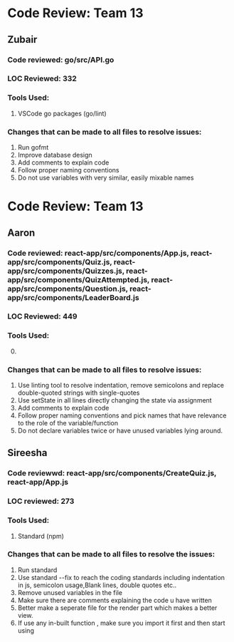 # Code Review: Team 13

## Zubair
### Code reviewed: go/src/API.go
### LOC Reviewed: 332
### Tools Used:
1. VSCode go packages (go/lint)

### Changes that can be made to all files to resolve issues:
1. Run gofmt
2. Improve database design
3. Add comments to explain code
4. Follow proper naming conventions
5. Do not use variables with very similar, easily mixable names
# Code Review: Team 13


## Aaron
### Code reviewed: react-app/src/components/App.js, react-app/src/components/Quiz.js, react-app/src/components/Quizzes.js, react-app/src/components/QuizAttempted.js, react-app/src/components/Question.js, react-app/src/components/LeaderBoard.js
### LOC Reviewed: 449
### Tools Used:
0. 

### Changes that can be made to all files to resolve issues:
1. Use linting tool to resolve indentation, remove semicolons and replace double-quoted strings with single-quotes
2. Use setState in all lines directly changing the state via assignment
3. Add comments to explain code
4. Follow proper naming conventions and pick names that have relevance to the role of the variable/function
5. Do not declare variables twice or have unused variables lying around.


## Sireesha
### Code reviewwd: react-app/src/components/CreateQuiz.js,  react-app/App.js
### LOC reviewed: 273
### Tools Used:
1) Standard (npm)

### Changes that can be made to all files to resolve the issues:
1. Run standard
2. Use standard --fix to reach the coding standards including indentation in js, semicolon usage,Blank lines,  double quotes etc..
3. Remove unused variables in the file
4. Make sure there are comments explaining the code u have written
5. Better make a seperate file for the render part which makes a better view.
6. If use any in-built function , make sure you import it first and then start using
